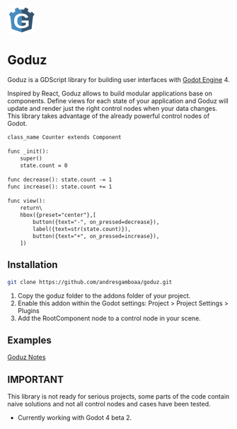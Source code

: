 ![Alt text](images/goduz_logo.png?raw=true "Title")
# Goduz
Goduz is a GDScript library for building user interfaces with [Godot Engine](https://github.com/GodotEngine) 4.

Inspired by React, Goduz allows to build modular applications base on components. Define
views for each state of your application and Goduz will update and render just the right control nodes when your data changes. 
This library takes advantage of the already powerful control nodes of Godot.

```gdscript
class_name Counter extends Component

func _init():
	super()
	state.count = 0

func decrease(): state.count -= 1
func increase(): state.count += 1

func view():
	return\
	hbox({preset="center"},[
		button({text="-", on_pressed=decrease}),
		label({text=str(state.count)}),
		button({text="+", on_pressed=increase}),
	])
```

## Installation

```bash
git clone https://github.com/andresgamboaa/goduz.git
```

1. Copy the goduz folder to the addons folder of your project.
2. Enable this addon within the Godot settings: Project > Project Settings > Plugins
3. Add the RootComponent node to a control node in your scene.

## Examples

[Goduz Notes](https://github.com/andresgamboaa/goduz-notes)

## IMPORTANT
This library is not ready for serious projects, some parts of the code contain naive solutions and not all control nodes and cases have been tested.
* Currently working with Godot 4 beta 2.
